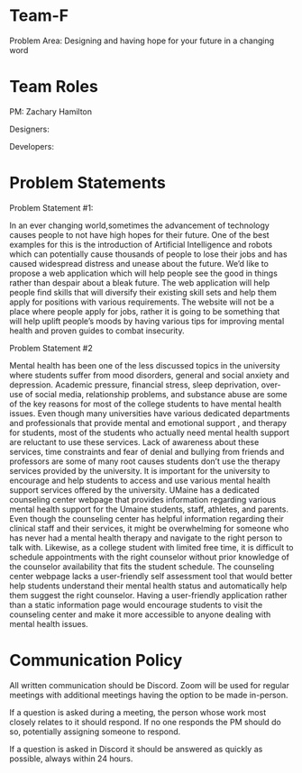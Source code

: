 # Team-F

Problem Area: Designing and having hope for your future in a changing word

# Team Roles

PM: Zachary Hamilton

Designers: 

Developers:

# Problem Statements

Problem Statement #1:

In an ever changing world,sometimes the advancement of technology causes people to not have high hopes for their future. One of the best examples for this is the introduction of Artificial Intelligence and robots which can potentially cause thousands of people to lose their jobs and has caused widespread distress and unease about the future. 
We’d like to propose a web application which will help people see the good in things rather than despair about a bleak future. The web application will help people find skills that will diversify their existing skill sets and help them apply for positions with various requirements. The website will not be a place where people apply for jobs, rather it is going to be something that will help uplift people’s moods by having various tips for improving mental health and proven guides to combat insecurity.

Problem Statement #2

Mental health has been one of the less discussed topics in the university where students suffer from mood disorders, general and social anxiety and depression. Academic pressure, financial stress, sleep deprivation, over-use of social media, relationship problems, and substance abuse are some of the key reasons for most of the college students to have mental health issues. Even though many universities have various dedicated departments and professionals that provide mental and emotional support , and therapy for students, most of the students who actually need mental health support are reluctant to use these services. Lack of awareness about these services, time constraints and fear of denial and bullying from friends and professors are some of many root causes students don’t use the therapy services provided by the university. It is important for the university to encourage and help students to access and use various mental health support services offered by the university. 
UMaine has a dedicated counseling center webpage that provides information regarding various mental health support for the Umaine students, staff, athletes, and parents. Even though the counseling center has helpful information regarding their clinical staff and their services, it might be overwhelming for someone who has never had a mental health therapy and navigate to the right person to talk with. Likewise, as a college student with limited free time, it is difficult to schedule appointments with the right counselor without prior knowledge of the counselor availability that fits the student schedule. The counseling center webpage lacks a user-friendly self assessment tool that would better help students understand their mental health status and automatically help them suggest the right counselor. Having a user-friendly application rather than a static information page would encourage students to visit the counseling center and make it more accessible to anyone dealing with mental health issues.


# Communication Policy

All written communication should be Discord. Zoom will be used for regular meetings with additional meetings having the option to be made in-person. 

If a question is asked during a meeting, the person whose work most closely relates to it should respond. If no one responds the PM should do so, potentially assigning someone to respond. 

If a question is asked in Discord it should be answered as quickly as possible, always within 24 hours. 

